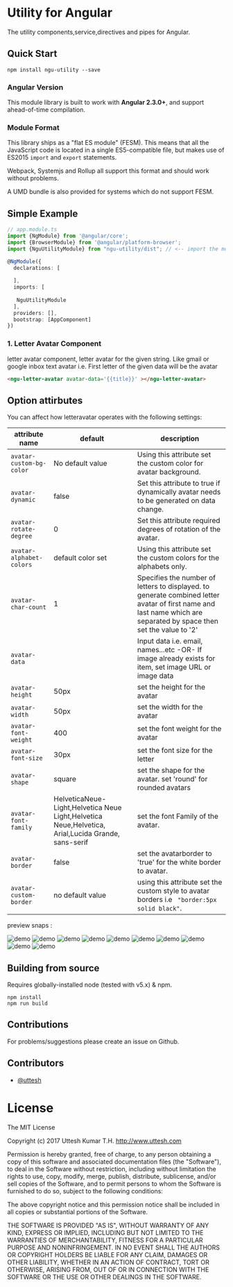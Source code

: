 # Utility for Angular

The utility components,service,directives and pipes for Angular.

## Quick Start

```
npm install ngu-utility --save
```

### Angular Version

This module library is built to work with **Angular 2.3.0+**, and support ahead-of-time compilation.

### Module Format

This library ships as a "flat ES module" (FESM). This means that all the JavaScript code is located in a single ES5-compatible file, but makes use of ES2015 `import` and `export` statements.

Webpack, Systemjs and Rollup all support this format and should work without problems.

A UMD bundle is also provided for systems which do not support FESM.

## Simple Example

```TypeScript
// app.module.ts
import {NgModule} from '@angular/core';
import {BrowserModule} from '@angular/platform-browser';
import {NguUtilityModule} from "ngu-utility/dist"; // <-- import the module

@NgModule({
  declarations: [
  
  ],
  imports: [
  
   NguUtilityModule
  ],
  providers: [],
  bootstrap: [AppComponent]
})
```
### 1. Letter Avatar Component

 letter avatar component, letter avatar for the given string. Like gmail or google inbox text avatar i.e. First letter of the given data will be the avatar

```HTML
<ngu-letter-avatar avatar-data='{{title}}' ></ngu-letter-avatar>
```
## Option attirbutes

You can affect how letteravatar operates with the following settings:

attribute name | default | description
-------------------------|---------|------------
`avatar-custom-bg-color` | No default value | Using this attribute set the custom color for avatar background.
`avatar-dynamic` | false | Set this attribute to true if dynamically avatar needs to be generated on data change.
`avatar-rotate-degree` | 0 | Set this attribute required degrees of rotation of the avatar.
`avatar-alphabet-colors` | default color set | Using this attribute set the custom colors for the alphabets only.
`avatar-char-count` | 1 | Specifies the number of letters to displayed. to generate combined letter avatar of first name and last name which are separated by space then set the value to '2'
`avatar-data` |  | Input data i.e. email, names...etc -OR- If image already exists for item, set image URL or image data
`avatar-height` | 50px | set the height for the avatar
`avatar-width` | 50px | set the width for the avatar
`avatar-font-weight` | 400 | set the font weight for the  avatar
`avatar-font-size` | 30px | set the font size for the letter
`avatar-shape` | square  | set the shape for the avatar. set 'round' for rounded avatars
`avatar-font-family` | HelveticaNeue-Light,Helvetica Neue Light,Helvetica Neue,Helvetica, Arial,Lucida Grande, sans-serif | set the font Family of the avatar.
`avatar-border` | false | set the avatarborder to 'true' for the white border to avatar.
`avatar-custom-border` | no default value | using this attribute set the custom style to avatar borders i.e <code> "border:5px solid black"</code>.

 preview snaps :
 
![demo](https://raw.github.com/uttesh/ngletteravatar/master/demo/demo1.png)
![demo](https://raw.github.com/uttesh/ngletteravatar/master/demo/demo2.png)
![demo](https://raw.github.com/uttesh/ngletteravatar/master/demo/numbers.png)
![demo](https://raw.github.com/uttesh/ngletteravatar/master/demo/special_charaters.png)
![demo](https://raw.github.com/uttesh/ngletteravatar/master/demo/chinese.png)
![demo](https://raw.github.com/uttesh/ngletteravatar/master/demo/kannada.png)
![demo](https://raw.github.com/uttesh/ngletteravatar/master/demo/round_shape_digit_special.png)
![demo](https://raw.github.com/uttesh/ngletteravatar/master/demo/round_chinese_kannada.png)
![demo](https://raw.github.com/uttesh/ngletteravatar/master/demo/avatar_border1.png)
![demo](https://raw.github.com/uttesh/ngletteravatar/master/demo/avatar_border2.png)


## Building from source

Requires globally-installed node (tested with v5.x) & npm. 

```
npm install
npm run build 
```

## Contributions

For problems/suggestions please create an issue on Github.

## Contributors

* [@uttesh](https://twitter.com/uttesh)

# License

The MIT License

Copyright (c) 2017 Uttesh Kumar T.H. http://www.uttesh.com

Permission is hereby granted, free of charge, to any person obtaining a copy of this software and associated documentation files (the "Software"), to deal in the Software without restriction, including without limitation the rights to use, copy, modify, merge, publish, distribute, sublicense, and/or sell copies of the Software, and to permit persons to whom the Software is furnished to do so, subject to the following conditions:

The above copyright notice and this permission notice shall be included in all copies or substantial portions of the Software.

THE SOFTWARE IS PROVIDED "AS IS", WITHOUT WARRANTY OF ANY KIND, EXPRESS OR IMPLIED, INCLUDING BUT NOT LIMITED TO THE WARRANTIES OF MERCHANTABILITY, FITNESS FOR A PARTICULAR PURPOSE AND NONINFRINGEMENT. IN NO EVENT SHALL THE AUTHORS OR COPYRIGHT HOLDERS BE LIABLE FOR ANY CLAIM, DAMAGES OR OTHER LIABILITY, WHETHER IN AN ACTION OF CONTRACT, TORT OR OTHERWISE, ARISING FROM, OUT OF OR IN CONNECTION WITH THE SOFTWARE OR THE USE OR OTHER DEALINGS IN THE SOFTWARE.

